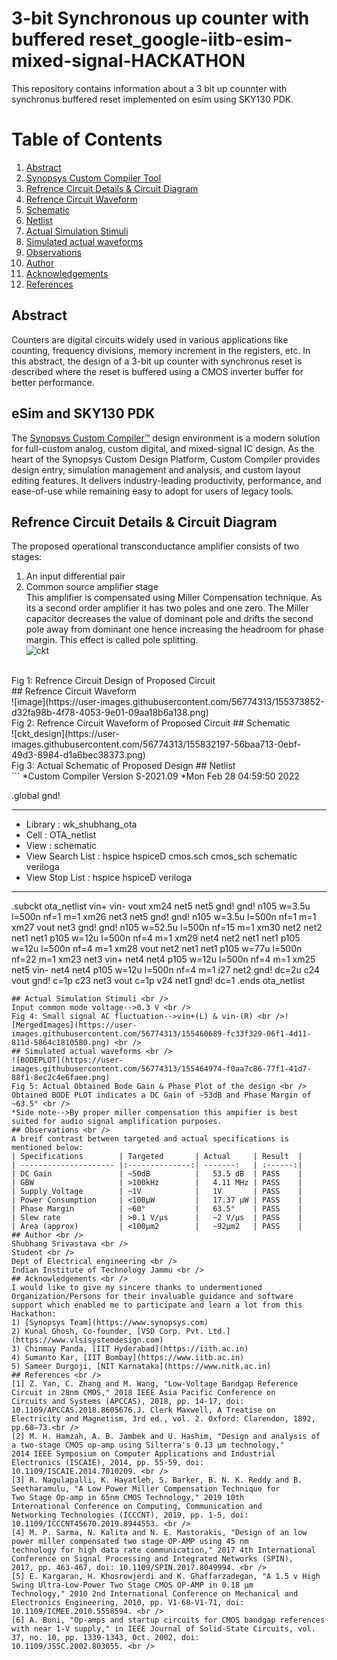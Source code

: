 # 3-bit Synchronous up counter with buffered reset_google-iitb-esim-mixed-signal-HACKATHON
This repository contains information about a 3 bit up counnter with synchronus buffered reset implemented on esim using SKY130 PDK.
# Table of Contents
1) [Abstract](https://github.com/Shubhang1234/TwoStage-OTA/edit/main/README.md#abstract-) <br />
2) [Synopsys Custom Compiler Tool](https://github.com/Shubhang1234/TwoStage-OTA/edit/main/README.md#synopsys-custom-compiler-tool)
3) [Refrence Circuit Details & Circuit Diagram](https://github.com/Shubhang1234/TwoStage-OTA/edit/main/README.md#refrence-circuit-details--circuit-diagram-) <br /> 
4) [Refrence Circuit Waveform](https://github.com/Shubhang1234/TwoStage-OTA/edit/main/README.md#refrence-circuit-waveform-) <br />
5) [Schematic](https://github.com/Shubhang1234/TwoStage-OTA/edit/main/README.md#schematic-) <br />
6) [Netlist](https://github.com/Shubhang1234/TwoStage-OTA/edit/main/README.md#netlist-) <br />
7) [Actual Simulation Stimuli](https://github.com/Shubhang1234/TwoStage-OTA/edit/main/README.md#actual-simulation-stimuli-) <br />
8) [Simulated actual waveforms](https://github.com/Shubhang1234/TwoStage-OTA/edit/main/README.md#simulated-actual-waveforms-) <br />
9) [Observations](https://github.com/Shubhang1234/TwoStage-OTA/edit/main/README.md#observations-) <br />
10) [Author](https://github.com/Shubhang1234/TwoStage-OTA/edit/main/README.md#author-) <br />
11) [Acknowledgements](https://github.com/Shubhang1234/TwoStage-OTA/edit/main/README.md#acknowledgements-) <br />
12) [References](https://github.com/Shubhang1234/TwoStage-OTA/edit/main/README.md#references-) <br />
## Abstract <br />
Counters are digital circuits widely used in various applications like counting, frequency divisions, memory increment in the registers, etc. In this abstract, the design of a 3-bit up counter with synchronus reset is described where the reset is buffered using a CMOS inverter buffer for better performance.
## eSim and SKY130 PDK
The [Synopsys Custom Compiler™](https://www.synopsys.com) design environment is a modern solution for full-custom analog, custom digital, and mixed-signal IC design. As the heart of the Synopsys Custom Design Platform, Custom Compiler provides design entry, simulation management and analysis, and custom layout editing features. It delivers industry-leading productivity, performance, and ease-of-use while remaining easy to adopt for users of legacy tools.
## Refrence Circuit Details & Circuit Diagram <br />
The proposed operational transconductance amplifier consists of two stages: <br />
1) An input differential pair <br />
2) Common source amplifier stage <br />
This amplifier is compensated using Miller Compensation technique. As its a second order amplifier it has two poles and one zero. The Miller capacitor decreases the value of dominant pole and drifts the second pole away from dominant one hence increasing the headroom for phase margin. This effect is called pole splitting. <br /> 
![ckt](https://user-images.githubusercontent.com/56774313/194708777-b613e4ba-d1f9-4dde-9ae4-f00a4168dfe7.png)
 <br />
Fig 1: Refrence Circuit Design of Proposed Circuit <br />
## Refrence Circuit Waveform <br />
![image](https://user-images.githubusercontent.com/56774313/155373852-d32fa98b-4f78-4053-9e01-09aa18b6a138.png) <br />
Fig 2: Refrence Circuit Waveform of Proposed Circuit
## Schematic <br />
![ckt_design](https://user-images.githubusercontent.com/56774313/155832197-56baa713-0ebf-49d3-8984-d1a6bec38373.png) <br />
Fig 3: Actual Schematic of Proposed Design
## Netlist <br />
```
*Custom Compiler Version S-2021.09
*Mon Feb 28 04:59:50 2022

.global gnd!
********************************************************************************
* Library          : wk_shubhang_ota
* Cell             : OTA_netlist
* View             : schematic
* View Search List : hspice hspiceD cmos.sch cmos_sch schematic veriloga
* View Stop List   : hspice hspiceD veriloga
********************************************************************************
.subckt ota_netlist vin+ vin- vout
xm24 net5 net5 gnd! gnd! n105 w=3.5u l=500n nf=1 m=1
xm26 net3 net5 gnd! gnd! n105 w=3.5u l=500n nf=1 m=1
xm27 vout net3 gnd! gnd! n105 w=52.5u l=500n nf=15 m=1
xm30 net2 net2 net1 net1 p105 w=12u l=500n nf=4 m=1
xm29 net4 net2 net1 net1 p105 w=12u l=500n nf=4 m=1
xm28 vout net2 net1 net1 p105 w=77u l=500n nf=22 m=1
xm23 net3 vin+ net4 net4 p105 w=12u l=500n nf=4 m=1
xm25 net5 vin- net4 net4 p105 w=12u l=500n nf=4 m=1
i27 net2 gnd! dc=2u
c24 vout gnd! c=1p
c23 net3 vout c=1p
v24 net1 gnd! dc=1
.ends ota_netlist
 
``` 
## Actual Simulation Stimuli <br />
Input common mode voltage-->0.3 V <br />
Fig 4: Small signal AC fluctuation-->vin+(L) & vin-(R) <br />![MergedImages](https://user-images.githubusercontent.com/56774313/155460689-fc33f329-06f1-4d11-811d-5864c1810580.png) <br />
## Simulated actual waveforms <br />
![BODEPLOT](https://user-images.githubusercontent.com/56774313/155464974-f0aa7c86-77f1-41d7-88f1-8ec2c4e6faee.png)
Fig 5: Actual Obtained Bode Gain & Phase Plot of the design <br />
Obtained BODE PLOT indicates a DC Gain of ~53dB and Phase Margin of ~63.5° <br />
*Side note-->By proper miller compensation this ampifier is best suited for audio signal amplification purposes.
## Observations <br />
A breif contrast between targeted and actual specifications is mentioned below:
| Specifications        | Targeted       | Actual     | Result  |
| --------------------- |:--------------:| -------:   | :------:|      
| DC Gain               | ~50dB          |   53.5 dB  | PASS    |  
| GBW                   | >100kHz        |   4.11 MHz | PASS    |  
| Supply Voltage        | ~1V            |   1V       | PASS    |  
| Power Consumption     | <100µW         |   17.37 µW | PASS    |  
| Phase Margin          | ~60°           |   63.5°    | PASS    |  
| Slew rate             | >0.1 V/μs      |   ~2 V/μs  | PASS    |  
| Area (approx)         | <100μm2        |   ~92μm2   | PASS    |  
## Author <br />
Shubhang Srivastava <br />
Student <br />
Dept of Electrical engineering <br />
Indian Institute of Technology Jammu <br />
## Acknowledgements <br />
I would like to give my sincere thanks to undermentioned Organization/Persons for their invaluable guidance and software support which enabled me to participate and learn a lot from this Hackathon:
1) [Synopsys Team](https://www.synopsys.com)
2) Kunal Ghosh, Co-founder, [VSD Corp. Pvt. Ltd.](https://www.vlsisystemdesign.com)
3) Chinmay Panda, [IIT Hyderabad](https://iith.ac.in)
4) Sumanto Kar, [IIT Bombay](https://www.iitb.ac.in)
5) Sameer Durgoji, [NIT Karnataka](https://www.nitk.ac.in)
## References <br />
[1] Z. Yan, C. Zhang and M. Wang, "Low-Voltage Bandgap Reference 
Circuit in 28nm CMOS," 2018 IEEE Asia Pacific Conference on 
Circuits and Systems (APCCAS), 2018, pp. 14-17, doi: 
10.1109/APCCAS.2018.8605676.J. Clerk Maxwell, A Treatise on 
Electricity and Magnetism, 3rd ed., vol. 2. Oxford: Clarendon, 1892, 
pp.68–73.<br />
[2] M. H. Hamzah, A. B. Jambek and U. Hashim, "Design and analysis of 
a two-stage CMOS op-amp using Silterra's 0.13 μm technology," 
2014 IEEE Symposium on Computer Applications and Industrial 
Electronics (ISCAIE), 2014, pp. 55-59, doi: 
10.1109/ISCAIE.2014.7010209. <br />
[3] R. Nagulapalli, K. Hayatleh, S. Barker, B. N. K. Reddy and B. 
Seetharamulu, "A Low Power Miller Compensation Technique for 
Two Stage Op-amp in 65nm CMOS Technology," 2019 10th 
International Conference on Computing, Communication and 
Networking Technologies (ICCCNT), 2019, pp. 1-5, doi: 
10.1109/ICCCNT45670.2019.8944553. <br />
[4] M. P. Sarma, N. Kalita and N. E. Mastorakis, "Design of an low 
power miller compensated two stage OP-AMP using 45 nm 
technology for high data rate communication," 2017 4th International 
Conference on Signal Processing and Integrated Networks (SPIN), 
2017, pp. 463-467, doi: 10.1109/SPIN.2017.8049994. <br />
[5] E. Kargaran, H. Khosrowjerdi and K. Ghaffarzadegan, "A 1.5 v High 
Swing Ultra-Low-Power Two Stage CMOS OP-AMP in 0.18 µm 
Technology," 2010 2nd International Conference on Mechanical and 
Electronics Engineering, 2010, pp. V1-68-V1-71, doi: 
10.1109/ICMEE.2010.5558594. <br />
[6] A. Boni, "Op-amps and startup circuits for CMOS bandgap references 
with near 1-V supply," in IEEE Journal of Solid-State Circuits, vol. 
37, no. 10, pp. 1339-1343, Oct. 2002, doi: 
10.1109/JSSC.2002.803055. <br />
